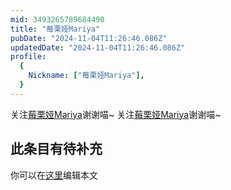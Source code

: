 ```yaml
---
mid: 3493265789684490
title: "莓栗娅Mariya"
pubDate: "2024-11-04T11:26:46.086Z"
updatedDate: "2024-11-04T11:26:46.086Z"
profile:
  {
    Nickname: ["莓栗娅Mariya"],
  }
---
```


关注[莓栗娅Mariya](https://space.bilibili.com/3493265789684490)谢谢喵~ 关注[莓栗娅Mariya](https://space.bilibili.com/3493265789684490)谢谢喵~

## 此条目有待补充
你可以在[这里](https://github.com/Yuhanawa/VTuber.ICU/edit/master/src/content/v/莓栗娅Mariya/index.md)编辑本文
